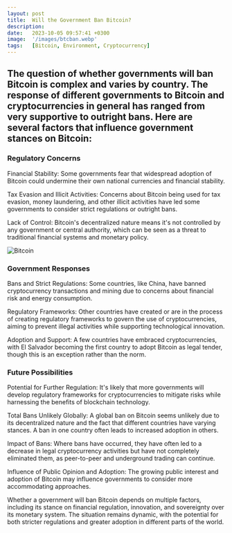 ```yaml
---
layout: post
title:  Will the Government Ban Bitcoin?
description:
date:   2023-10-05 09:57:41 +0300
image:  '/images/btcban.webp'
tags:   [Bitcoin, Environment, Cryptocurrency]
---
```


## The question of whether governments will ban Bitcoin is complex and varies by country. The response of different governments to Bitcoin and cryptocurrencies in general has ranged from very supportive to outright bans. Here are several factors that influence government stances on Bitcoin:

### Regulatory Concerns

Financial Stability: Some governments fear that widespread adoption of Bitcoin could undermine their own national currencies and financial stability.

Tax Evasion and Illicit Activities: Concerns about Bitcoin being used for tax evasion, money laundering, and other illicit activities have led some governments to consider strict regulations or outright bans.

Lack of Control: Bitcoin's decentralized nature means it's not controlled by any government or central authority, which can be seen as a threat to traditional financial systems and monetary policy.


![Bitcoin]({{site.baseurl}}/images/bitcoinvsgovernment.webp)

### Government Responses

Bans and Strict Regulations: Some countries, like China, have banned cryptocurrency transactions and mining due to concerns about financial risk and energy consumption.

Regulatory Frameworks: Other countries have created or are in the process of creating regulatory frameworks to govern the use of cryptocurrencies, aiming to prevent illegal activities while supporting technological innovation.

Adoption and Support: A few countries have embraced cryptocurrencies, with El Salvador becoming the first country to adopt Bitcoin as legal tender, though this is an exception rather than the norm.


### Future Possibilities

Potential for Further Regulation: It's likely that more governments will develop regulatory frameworks for cryptocurrencies to mitigate risks while harnessing the benefits of blockchain technology.

Total Bans Unlikely Globally: A global ban on Bitcoin seems unlikely due to its decentralized nature and the fact that different countries have varying stances. A ban in one country often leads to increased adoption in others.

Impact of Bans: Where bans have occurred, they have often led to a decrease in legal cryptocurrency activities but have not completely eliminated them, as peer-to-peer and underground trading can continue.

Influence of Public Opinion and Adoption: The growing public interest and adoption of Bitcoin may influence governments to consider more accommodating approaches.


Whether a government will ban Bitcoin depends on multiple factors, including its stance on financial regulation, innovation, and sovereignty over its monetary system. The situation remains dynamic, with the potential for both stricter regulations and greater adoption in different parts of the world.